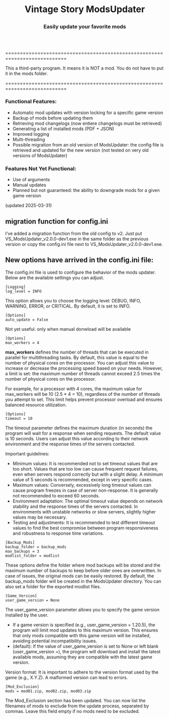 # <p align="center">Vintage Story ModsUpdater</p>
### <p align="center">Easily update your favorite mods</p>
<br><br>

===========================================================================

This a third-party program. It means it is NOT a mod. You do not have to put it in the mods folder.<br>

===========================================================================


### Functional Features:
* Automatic mod updates with version locking for a specific game version
* Backup of mods before updating them
* Retrieving mod changelogs (now entiere changelogs must be retrieved)
* Generating a list of installed mods (PDF + JSON)
* Improved logging
* Multi-threading
* Possible migration from an old version of ModsUpdater: the config file is retrieved and updated for the new version (not tested on very old versions of ModsUpdater)

### Features Not Yet Functional:
* Use of arguments
* Manual updates
* Planned but not guaranteed: the ability to downgrade mods for a given game version


(updated 2025-03-31)

## migration function for config.ini
I’ve added a migration function from the old config to v2. Just put VS_ModsUpdater_v2.0.0-dev1.exe in the same folder as the previous version or copy the config.ini file next to VS_ModsUpdater_v2.0.0-dev1.exe.

## New options have arrived in the config.ini file:
The config.ini file is used to configure the behavior of the mods updater. Below are the available settings you can adjust.
```ìni
[Logging]
log_level = INFO
```
This option allows you to choose the logging level: DEBUG, INFO, WARNING, ERROR, or CRITICAL. By default, it is set to INFO.


```ìni
[Options]
auto_update = False
```
Not yet useful. only when manual donwload will be available

```ìni
[Options]
max_workers = 4
```
**max_workers** defines the number of threads that can be executed in parallel for multithreading tasks. By default, this value is equal to the number of physical cores on the processor. You can adjust this value to increase or decrease the processing speed based on your needs. However, a limit is set: the maximum number of threads cannot exceed 2.5 times the number of physical cores on the processor.

For example, for a processor with 4 cores, the maximum value for max_workers will be 10 (2.5 * 4 = 10), regardless of the number of threads you attempt to set. This limit helps prevent processor overload and ensures balanced resource utilization.

```ìni
[Options]
timeout = 10
```
The timeout parameter defines the maximum duration (in seconds) the program will wait for a response when sending requests. The default value is 10 seconds. Users can adjust this value according to their network environment and the response times of the servers contacted.

Important guidelines:
* Minimum values: It is recommended not to set timeout values that are too short. Values that are too low can cause frequent request failures, even when servers respond correctly but with a slight delay. A minimum value of 5 seconds is recommended, except in very specific cases.
* Maximum values: Conversely, excessively long timeout values can cause program freezes in case of server non-response. It is generally not recommended to exceed 60 seconds.
* Environment adaptation: The optimal timeout value depends on network stability and the response times of the servers contacted. In environments with unstable networks or slow servers, slightly higher values may be necessary.
* Testing and adjustments: It is recommended to test different timeout values to find the best compromise between program responsiveness and robustness to response time variations.

```ìni
[Backup_Mods]
backup_folder = backup_mods
max_backups = 3
modlist_folder = modlist
```
These options define the folder where mod backups will be stored and the maximum number of backups to keep before older ones are overwritten. In case of issues, the original mods can be easily restored. By default, the backup_mods folder will be created in the ModsUpdater directory. You can also set a folder for the exported modlist files.

```ìni
[Game_Version]
user_game_version = None
```
The user_game_version parameter allows you to specify the game version installed by the user.
* If a game version is specified (e.g., user_game_version = 1.20.5), the program will limit mod updates to this maximum version. This ensures that only mods compatible with this game version will be installed, avoiding potential incompatibility issues.
* (default): If the value of user_game_version is set to None or left blank (user_game_version =), the program will download and install the latest available mods, assuming they are compatible with the latest game version.

Version format: It is important to adhere to the version format used by the game (e.g., X.Y.Z). A malformed version can lead to errors.

```ìni
[Mod_Exclusion]
mods = mod01.zip, mod02.zip, mod03.zip
```
The Mod_Exclusion section has been updated. You can now list the filenames of mods to exclude from the update process, separated by commas. Leave this field empty if no mods need to be excluded.
